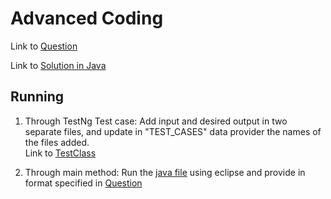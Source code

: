 # Advanced Coding

Link to [Question](./QuestionNo1Java/src/main/resources/QuestionNo1.txt)

Link to [Solution in Java](./QuestionNo1Java/src/main/java/QuestionNo1.java)

## Running

1. Through TestNg Test case:
Add input and desired output in two separate files, and update in "TEST_CASES" data provider the names of the files added.<br>
Link to [TestClass](./QuestionNo1Java/src/test/java/TestQuestionNo1.java)

2. Through main method:
Run the [java file](./QuestionNo1Java/src/main/java/QuestionNo1.java) using eclipse and provide in format specified in [Question](./QuestionNo1Java/src/main/resources/QuestionNo1.txt)
